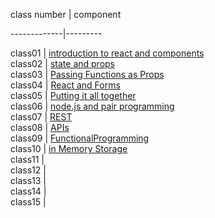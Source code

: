 class number | component

-------------|---------

class01 | [introduction to react and components](IntroToReact&Components.md)  
class02 | [state and props](StateAndProps.md)  
class03 | [Passing Functions as Props](PassingFunctionsAsProps.md)  
class04 | [React and Forms](ReactAndForms.md)  
class05 | [Putting it all together ](PuttingItAllTogether.md)  
class06 | [node.js and pair programming](nodeJS&PairProgramming.md)  
class07 | [REST](REST.md)  
class08 | [APIs](APIs.md)  
class09 | [FunctionalProgramming](FunctionalProgramming.md)  
class10 | [in Memory Storage](inMemoryStorage.md)  
class11 | []()  
class12 | []()  
class13 | []()  
class14 | []()  
class15 | []()